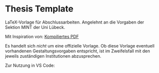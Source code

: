 # Thesis Template

LaTeX-Vorlage für Abschlussarbeiten. Angelehnt an die Vorgaben der Sektion MINT der Uni Lübeck.

Mit Inspiration von: [Kompiliertes PDF](https://malteschmitz.github.io/latex-thesis/thesis.pdf)

Es handelt sich _nicht_ um eine offizielle Vorlage. Ob diese Vorlage eventuell vorhandenen Gestaltungsvorgaben entspricht, ist im Zweifelsfall mit den jeweils zuständigen Institutionen abzusprechen.


Zur Nutzung in VS Code:
